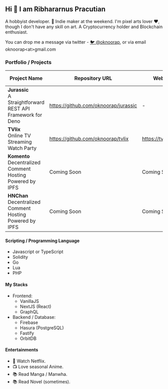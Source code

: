 ## Hi 👋 I am Ribhararnus Pracutian

A hobbyist developer. 🦄 Indie maker at the weekend. I'm pixel arts lover ❤️, though I don't have any skill on art. A Cryptocurrency holder and Blockchain enthusiast.

You can drop me a message via twitter - [🐦 @oknoorap](https://twitter.com/oknoorap), or via email oknoorap&lt;at&gt;gmail.com

### Portfolio / Projects

| Project Name | Repository URL | Website | Technology / Language |
|--|--|--|--|
| **Jurassic**<br/>A Straightforward REST API Framework for Deno | https://github.com/oknoorap/jurassic | - | Deno |
| **TVlix**<br/>Online TV Streaming Watch Party | https://github.com/oknoorap/tvlix | https://tvlix.online | NextJS |
| **Komento**<br/>Decentralized Comment Hosting Powered by IPFS | Coming Soon | Coming Soon | NextJS |
| **HNChan**<br/>Decentralized Comment Hosting Powered by IPFS | Coming Soon | Coming Soon | NextJS |

#### Scripting / Programming Language
- Javascript or TypeScript
- Solidity
- Go
- Lua
- PHP

#### My Stacks
- Frontend:
  - VanillaJS
  - NextJS (React)
  - GraphQL
- Backend / Database:
  - Firebase
  - Hasura (PostgreSQL)
  - Fastify
  - OrbitDB

#### Entertainments
- 📱 Watch Netflix.
- 📺 Love seasonal Anime.
- 📚 Read Manga / Manwha.
- 📚 Read Novel (sometimes).
